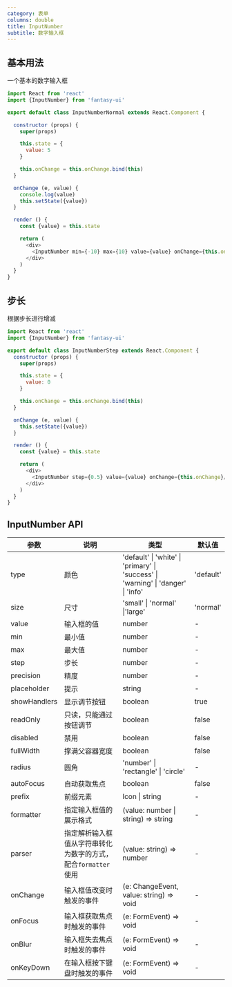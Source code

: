 ```yaml
---
category: 表单
columns: double
title: InputNumber
subtitle: 数字输入框
---
```


## 基本用法

一个基本的数字输入框

```js
import React from 'react'
import {InputNumber} from 'fantasy-ui'

export default class InputNumberNormal extends React.Component {

  constructor (props) {
    super(props)

    this.state = {
      value: 5
    }

    this.onChange = this.onChange.bind(this)
  }

  onChange (e, value) {
    console.log(value)
    this.setState({value})
  }

  render () {
    const {value} = this.state

    return (
      <div>
        <InputNumber min={-10} max={10} value={value} onChange={this.onChange}/>
      </div>
    )
  }
}
```

## 步长

根据步长进行增减

```js
import React from 'react'
import {InputNumber} from 'fantasy-ui'

export default class InputNumberStep extends React.Component {
  constructor (props) {
    super(props)

    this.state = {
      value: 0
    }

    this.onChange = this.onChange.bind(this)
  }

  onChange (e, value) {
    this.setState({value})
  }

  render () {
    const {value} = this.state

    return (
      <div>
        <InputNumber step={0.5} value={value} onChange={this.onChange}/>
      </div>
    )
  }
}

```

## InputNumber API

| 参数 | 说明 | 类型 | 默认值 |
|---|---|---|---|
| type | 颜色 | 'default' \| 'white' \| 'primary' \| 'success' \| 'warning' \| 'danger' \| 'info' | 'default' |
| size | 尺寸 | 'small' \| 'normal' \|'large' | 'normal' |
| value | 输入框的值 | number | - |
| min | 最小值 | number | - |
| max | 最大值 | number | - |
| step | 步长 | number | - |
| precision | 精度 | number | - |
| placeholder | 提示 | string | - |
| showHandlers | 显示调节按钮 | boolean | true |
| readOnly | 只读，只能通过按钮调节 | boolean | false |
| disabled | 禁用 | boolean | false |
| fullWidth | 撑满父容器宽度 | boolean | false |
| radius | 圆角 | 'number' \| 'rectangle' \| 'circle' | - |
| autoFocus | 自动获取焦点 | boolean | false |
| prefix | 前缀元素 | Icon \| string | - |
| formatter | 指定输入框值的展示格式 | (value: number \| string) => string | - |
| parser | 指定解析输入框值从字符串转化为数字的方式，配合`formatter`使用 | (value: string) => number | - |
| onChange | 输入框值改变时触发的事件 | (e: ChangeEvent, value: string) => void | - |
| onFocus | 输入框获取焦点时触发的事件 | (e: FormEvent) => void | - |
| onBlur | 输入框失去焦点时触发的事件 | (e: FormEvent) => void | - |
| onKeyDown | 在输入框按下键盘时触发的事件 | (e: FormEvent) => void | - |
